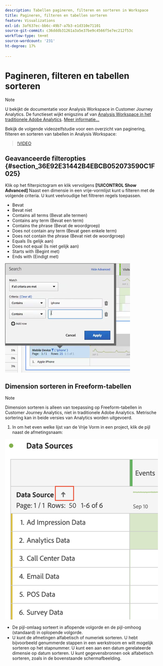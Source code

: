 ```yaml
---
description: Tabellen pagineren, filteren en sorteren in Workspace
title: Pagineren, filteren en tabellen sorteren
feature: Visualizations
exl-id: 3af637ec-bb6c-49b7-a7b3-e1d310e71101
source-git-commit: c36dddb31261a3a5e37be9c4566f5e7ec212f53c
workflow-type: tm+mt
source-wordcount: '231'
ht-degree: 17%

---
```


# Pagineren, filteren en tabellen sorteren

>[!NOTE]
>
>U bekijkt de documentatie voor Analysis Workspace in Customer Journey Analytics. De functieset wijkt enigszins af van [Analysis Workspace in het traditionele Adobe Analytics](https://experienceleague.adobe.com/docs/analytics/analyze/analysis-workspace/home.html). [Meer informatie...](/help/getting-started/cja-aa.md)

Bekijk de volgende videozelfstudie voor een overzicht van paginering, filteren en sorteren van tabellen in Analysis Workspace:

>[!VIDEO](https://video.tv.adobe.com/v/23968)

## Geavanceerde filteropties {#section_36E92E31442B4EBCB052073590C1F025}

Klik op het filterpictogram en klik vervolgens **[!UICONTROL Show Advanced]** Naast een dimensie in een vrije-vormlijst kunt u filteren met de volgende criteria. U kunt veelvoudige het filtreren regels toepassen.

* Bevat
* Bevat niet
* Contains all terms (Bevat alle termen)
* Contains any term (Bevat een term)
* Contains the phrase (Bevat de woordgroep)
* Does not contain any term (Bevat geen enkele term)
* Does not contain the phrase (Bevat niet de woordgroep)
* Equals (Is gelijk aan)
* Does not equal (Is niet gelijk aan)
* Starts with (Begint met)
* Ends with (Eindigt met)

![](assets/advanced-filter.png)

## Dimension sorteren in Freeform-tabellen

>[!NOTE]
>
>Dimension sorteren is alleen van toepassing op Freeform-tabellen in Customer Journey Analytics, niet in traditionele Adobe Analytics. Metrische sortering kan in beide versies van Analytics worden uitgevoerd.

1. In om het even welke lijst van de Vrije Vorm in een project, klik de pijl naast de afmetingsnaam:

![](assets/sort-dimensions.png)

* De pijl-omlaag sorteert in aflopende volgorde en de pijl-omhoog (standaard) in oplopende volgorde.
* U kunt de afmetingen alfabetisch of numeriek sorteren. U hebt bijvoorbeeld genummerde stappen in een werkstroom en wilt mogelijk sorteren op het stapnummer. U kunt een aan een datum gerelateerde dimensie op datum sorteren. U kunt gegevensbronnen ook alfabetisch sorteren, zoals in de bovenstaande schermafbeelding.
